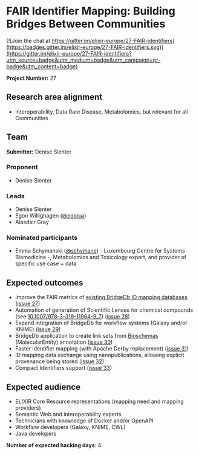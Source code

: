 # FAIR Identifier Mapping: Building Bridges Between Communities

[![Join the chat at https://gitter.im/elixir-europe/27-FAIR-identifiers](https://badges.gitter.im/elixir-europe/27-FAIR-identifiers.svg)](https://gitter.im/elixir-europe/27-FAIR-identifiers?utm_source=badge&utm_medium=badge&utm_campaign=pr-badge&utm_content=badge)

**Project Number:** 27

## Research area alignment

- Interoperability, Data
 Rare Disease, Metabolomics, but relevant for all Communities

## Team

**Submitter:** Denise Slenter

### Proponent

- Denise Slenter

### Leads

- Denise Slenter
- Egon Willighagen ([@egonw](https://github.com/egonw))
- Alasdair Gray

### Nominated participants

- Emma Schymanski ([@schymane](https://github.com/schymane)) - Luxembourg Centre for Systems Biomedicine -, Metabolomics and Toxicology expert, and provider of specific use case + data

## Expected outcomes

- Improve the FAIR metrics of [existing BridgeDb ID mapping databases](https://www.bridgedb.org/mapping-databases/) ([issue 27](https://github.com/elixir-europe/BioHackathon-projects-2019/issues/27))
- Automation of generation of Scientific Lenses for chemical compounds (see [10.1007/978-3-319-11964-9_7](https://doi.org/10.1007/978-3-319-11964-9_7)) ([issue 28](https://github.com/elixir-europe/BioHackathon-projects-2019/issues/28))
- Expand integration of BridgeDb for workflow systems (Galaxy and/or KNIME) ([issue 29](https://github.com/elixir-europe/BioHackathon-projects-2019/issues/29))
- BridgeDb application to create link sets from [Bioschemas](https://bioschemas.org/) (MolecularEntity) annotation ([issue 30](https://github.com/elixir-europe/BioHackathon-projects-2019/issues/30))
- Faster identifier mapping (with Apache Derby replacement) ([issue 31](https://github.com/elixir-europe/BioHackathon-projects-2019/issues/31))
- ID mapping data exchange using nanopublications, allowing explicit provenance being stored ([issue 32](https://github.com/elixir-europe/BioHackathon-projects-2019/issues/32))
- Compact Identifiers support  ([issue 33](https://github.com/elixir-europe/BioHackathon-projects-2019/issues/33))

## Expected audience

- ELIXIR Core Resource representations (mapping need and mapping providers)
- Semantic Web and interoperability experts
- Technicians with knowledge of Docker and/or OpenAPI
- Workflow developers (Galaxy, KNIME, CWL)
- Java developers

**Number of expected hacking days**: 4


